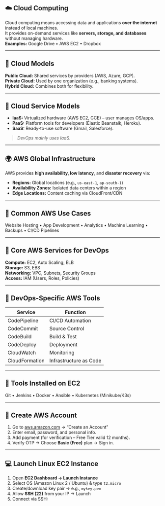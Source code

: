 ## ☁️ Cloud Computing
Cloud computing means accessing data and applications **over the internet** instead of local machines.  
It provides on-demand services like **servers, storage, and databases** without managing hardware.  
**Examples:** Google Drive • AWS EC2 • Dropbox  

---

## 🔹 Cloud Models
**Public Cloud:** Shared services by providers (AWS, Azure, GCP).  
**Private Cloud:** Used by one organization (e.g., banking systems).  
**Hybrid Cloud:** Combines both for flexibility.  

---

## 🧱 Cloud Service Models
- **IaaS:** Virtualized hardware (AWS EC2, GCE) – user manages OS/apps.  
- **PaaS:** Platform tools for developers (Elastic Beanstalk, Heroku).  
- **SaaS:** Ready-to-use software (Gmail, Salesforce).  
> *DevOps mainly uses IaaS.*

---

## 🌍 AWS Global Infrastructure
AWS provides **high availability, low latency**, and **disaster recovery** via:  
- **Regions:** Global locations (e.g., `us-east-1`, `ap-south-1`)  
- **Availability Zones:** Isolated data centers within a region  
- **Edge Locations:** Content caching via CloudFront/CDN  

---

## 🚀 Common AWS Use Cases
Website Hosting • App Development • Analytics • Machine Learning • Backups • CI/CD Pipelines  

---

## 🔧 Core AWS Services for DevOps
**Compute:** EC2, Auto Scaling, ELB  
**Storage:** S3, EBS  
**Networking:** VPC, Subnets, Security Groups  
**Access:** IAM (Users, Roles, Policies)  

---

## 🧠 DevOps-Specific AWS Tools
| Service | Function |
|----------|-----------|
| CodePipeline | CI/CD Automation |
| CodeCommit | Source Control |
| CodeBuild | Build & Test |
| CodeDeploy | Deployment |
| CloudWatch | Monitoring |
| CloudFormation | Infrastructure as Code |

---

## 🧰 Tools Installed on EC2
Git • Jenkins • Docker • Ansible • Kubernetes (Minikube/K3s)

---

## 🪪 Create AWS Account
1. Go to [aws.amazon.com](https://aws.amazon.com/) → “Create an Account”  
2. Enter email, password, and personal info.  
3. Add payment (for verification – Free Tier valid 12 months).  
4. Verify OTP → Choose **Basic (Free)** plan → Sign in.  

---

## 💻 Launch Linux EC2 Instance
1. Open **EC2 Dashboard → Launch Instance**  
2. Select OS (Amazon Linux 2 / Ubuntu) & type `t2.micro`  
3. Create/download key pair → e.g., `mykey.pem`  
4. Allow **SSH (22)** from your IP → Launch  
5. Connect via SSH:

